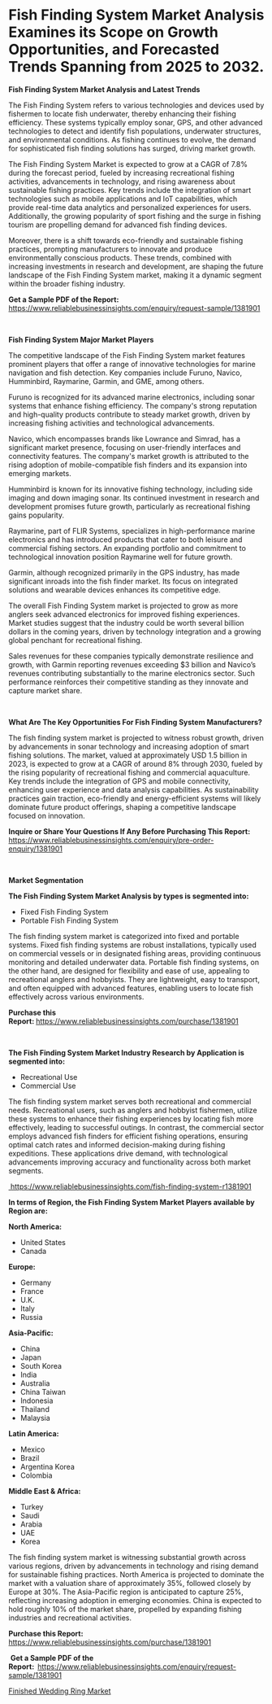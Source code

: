<p><h1>Fish Finding System Market Analysis Examines its Scope on Growth Opportunities, and Forecasted Trends Spanning from 2025 to 2032.</h1></p><p><strong>Fish Finding System Market Analysis and Latest Trends</strong></p>
<p><p>The Fish Finding System refers to various technologies and devices used by fishermen to locate fish underwater, thereby enhancing their fishing efficiency. These systems typically employ sonar, GPS, and other advanced technologies to detect and identify fish populations, underwater structures, and environmental conditions. As fishing continues to evolve, the demand for sophisticated fish finding solutions has surged, driving market growth.</p><p>The Fish Finding System Market is expected to grow at a CAGR of 7.8% during the forecast period, fueled by increasing recreational fishing activities, advancements in technology, and rising awareness about sustainable fishing practices. Key trends include the integration of smart technologies such as mobile applications and IoT capabilities, which provide real-time data analytics and personalized experiences for users. Additionally, the growing popularity of sport fishing and the surge in fishing tourism are propelling demand for advanced fish finding devices.</p><p>Moreover, there is a shift towards eco-friendly and sustainable fishing practices, prompting manufacturers to innovate and produce environmentally conscious products. These trends, combined with increasing investments in research and development, are shaping the future landscape of the Fish Finding System market, making it a dynamic segment within the broader fishing industry.</p></p>
<p><strong>Get a Sample PDF of the Report:&nbsp;</strong> <a href="https://www.reliablebusinessinsights.com/enquiry/request-sample/1381901?utm_campaign=2292&utm_medium=2&utm_source=Github&utm_content=ia&utm_term=05042025&utm_id=fish-finding-system">https://www.reliablebusinessinsights.com/enquiry/request-sample/1381901</a></p>
<p>&nbsp;</p>
<p><strong>Fish Finding System Major Market Players</strong></p>
<p><p>The competitive landscape of the Fish Finding System market features prominent players that offer a range of innovative technologies for marine navigation and fish detection. Key companies include Furuno, Navico, Humminbird, Raymarine, Garmin, and GME, among others.</p><p>Furuno is recognized for its advanced marine electronics, including sonar systems that enhance fishing efficiency. The company's strong reputation and high-quality products contribute to steady market growth, driven by increasing fishing activities and technological advancements.</p><p>Navico, which encompasses brands like Lowrance and Simrad, has a significant market presence, focusing on user-friendly interfaces and connectivity features. The company's market growth is attributed to the rising adoption of mobile-compatible fish finders and its expansion into emerging markets.</p><p>Humminbird is known for its innovative fishing technology, including side imaging and down imaging sonar. Its continued investment in research and development promises future growth, particularly as recreational fishing gains popularity.</p><p>Raymarine, part of FLIR Systems, specializes in high-performance marine electronics and has introduced products that cater to both leisure and commercial fishing sectors. An expanding portfolio and commitment to technological innovation position Raymarine well for future growth.</p><p>Garmin, although recognized primarily in the GPS industry, has made significant inroads into the fish finder market. Its focus on integrated solutions and wearable devices enhances its competitive edge.</p><p>The overall Fish Finding System market is projected to grow as more anglers seek advanced electronics for improved fishing experiences. Market studies suggest that the industry could be worth several billion dollars in the coming years, driven by technology integration and a growing global penchant for recreational fishing.</p><p>Sales revenues for these companies typically demonstrate resilience and growth, with Garmin reporting revenues exceeding $3 billion and Navico’s revenues contributing substantially to the marine electronics sector. Such performance reinforces their competitive standing as they innovate and capture market share.</p></p>
<p>&nbsp;</p>
<p><strong>What Are The Key Opportunities For Fish Finding System Manufacturers?</strong></p>
<p><p>The fish finding system market is projected to witness robust growth, driven by advancements in sonar technology and increasing adoption of smart fishing solutions. The market, valued at approximately USD 1.5 billion in 2023, is expected to grow at a CAGR of around 8% through 2030, fueled by the rising popularity of recreational fishing and commercial aquaculture. Key trends include the integration of GPS and mobile connectivity, enhancing user experience and data analysis capabilities. As sustainability practices gain traction, eco-friendly and energy-efficient systems will likely dominate future product offerings, shaping a competitive landscape focused on innovation.</p></p>
<p><strong>Inquire or Share Your Questions If Any Before Purchasing This Report:</strong> <a href="https://www.reliablebusinessinsights.com/enquiry/pre-order-enquiry/1381901?utm_campaign=2292&utm_medium=2&utm_source=Github&utm_content=ia&utm_term=05042025&utm_id=fish-finding-system">https://www.reliablebusinessinsights.com/enquiry/pre-order-enquiry/1381901</a></p>
<p>&nbsp;</p>
<p><strong>Market Segmentation</strong></p>
<p><strong>The Fish Finding System Market Analysis by types is segmented into:</strong></p>
<p><ul><li>Fixed Fish Finding System</li><li>Portable Fish Finding System</li></ul></p>
<p><p>The fish finding system market is categorized into fixed and portable systems. Fixed fish finding systems are robust installations, typically used on commercial vessels or in designated fishing areas, providing continuous monitoring and detailed underwater data. Portable fish finding systems, on the other hand, are designed for flexibility and ease of use, appealing to recreational anglers and hobbyists. They are lightweight, easy to transport, and often equipped with advanced features, enabling users to locate fish effectively across various environments.</p></p>
<p><strong>Purchase this Report:&nbsp;</strong><a href="https://www.reliablebusinessinsights.com/purchase/1381901?utm_campaign=2292&utm_medium=2&utm_source=Github&utm_content=ia&utm_term=05042025&utm_id=fish-finding-system">https://www.reliablebusinessinsights.com/purchase/1381901</a></p>
<p>&nbsp;</p>
<p><strong>The Fish Finding System Market Industry Research by Application is segmented into:</strong></p>
<p><ul><li>Recreational Use</li><li>Commercial Use</li></ul></p>
<p><p>The fish finding system market serves both recreational and commercial needs. Recreational users, such as anglers and hobbyist fishermen, utilize these systems to enhance their fishing experiences by locating fish more effectively, leading to successful outings. In contrast, the commercial sector employs advanced fish finders for efficient fishing operations, ensuring optimal catch rates and informed decision-making during fishing expeditions. These applications drive demand, with technological advancements improving accuracy and functionality across both market segments.</p></p>
<p><a href="https://www.reliablebusinessinsights.com/fish-finding-system-r1381901?utm_campaign=2292&utm_medium=2&utm_source=Github&utm_content=ia&utm_term=05042025&utm_id=fish-finding-system">&nbsp;https://www.reliablebusinessinsights.com/fish-finding-system-r1381901</a></p>
<p><strong>In terms of Region, the Fish Finding System Market Players available by Region are:</strong></p>
<p>
    <p> <strong> North America: </strong>
        <ul>
            <li>United States</li>
            <li>Canada</li>
        </ul>
        </p> 
    <p> <strong> Europe: </strong>
        <ul>
            <li>Germany</li>
            <li>France</li>
            <li>U.K.</li>
            <li>Italy</li>
            <li>Russia</li>
        </ul>
        </p> 
    <p> <strong> Asia-Pacific: </strong>
        <ul>
            <li>China</li>
            <li>Japan</li>
            <li>South Korea</li>
            <li>India</li>
            <li>Australia</li>
            <li>China Taiwan</li>
            <li>Indonesia</li>
            <li>Thailand</li>
            <li>Malaysia</li>
        </ul>
        </p> 
    <p> <strong> Latin America: </strong>
        <ul>
            <li>Mexico</li>
            <li>Brazil</li>
            <li>Argentina Korea</li>
            <li>Colombia</li>
        </ul>
        </p> 
    <p> <strong> Middle East & Africa: </strong>
        <ul>
            <li>Turkey</li>
            <li>Saudi</li>
            <li>Arabia</li>
            <li>UAE</li>
            <li>Korea</li>
        </ul>
    </p>
    </p>
<p><p>The fish finding system market is witnessing substantial growth across various regions, driven by advancements in technology and rising demand for sustainable fishing practices. North America is projected to dominate the market with a valuation share of approximately 35%, followed closely by Europe at 30%. The Asia-Pacific region is anticipated to capture 25%, reflecting increasing adoption in emerging economies. China is expected to hold roughly 10% of the market share, propelled by expanding fishing industries and recreational activities.</p></p>
<p><strong>Purchase this Report: </strong><a href="https://www.reliablebusinessinsights.com/purchase/1381901?utm_campaign=2292&utm_medium=2&utm_source=Github&utm_content=ia&utm_term=05042025&utm_id=fish-finding-system">https://www.reliablebusinessinsights.com/purchase/1381901</a></p>
<p>&nbsp;<strong>Get a Sample PDF of the Report:&nbsp;&nbsp;</strong><a href="https://www.reliablebusinessinsights.com/enquiry/request-sample/1381901?utm_campaign=2292&utm_medium=2&utm_source=Github&utm_content=ia&utm_term=05042025&utm_id=fish-finding-system">https://www.reliablebusinessinsights.com/enquiry/request-sample/1381901</a></p>
<p><strong></strong></p>
<p><p><a href="https://github.com/MonroeBullock54/Market-Research-Report-List-2/blob/main/finished-wedding-ring-market.md?utm_campaign=2292&utm_medium=2&utm_source=Github&utm_content=ia&utm_term=05042025&utm_id=fish-finding-system">Finished Wedding Ring Market</a></p></p>